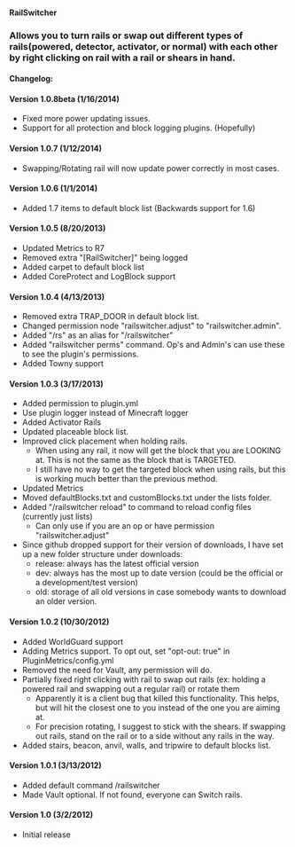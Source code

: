 #### RailSwitcher

### Allows you to turn rails or swap out different types of rails(powered, detector, activator, or normal) with each other by right clicking on rail with a rail or shears in hand.

#### Changelog:

#### Version 1.0.8beta (1/16/2014)
* Fixed more power updating issues.
* Support for all protection and block logging plugins. (Hopefully)

#### Version 1.0.7 (1/12/2014)
* Swapping/Rotating rail will now update power correctly in most cases.

#### Version 1.0.6 (1/1/2014)
* Added 1.7 items to default block list (Backwards support for 1.6)

#### Version 1.0.5 (8/20/2013)
* Updated Metrics to R7
* Removed extra "[RailSwitcher]" being logged
* Added carpet to default block list
* Added CoreProtect and LogBlock support

#### Version 1.0.4 (4/13/2013)
* Removed extra TRAP_DOOR in default block list.
* Changed permission node "railswitcher.adjust" to "railswitcher.admin".
* Added "/rs" as an alias for "/railswitcher"
* Added "railswitcher perms" command. Op's and Admin's can use these to see the plugin's permissions.
* Added Towny support

#### Version 1.0.3 (3/17/2013)
* Added permission to plugin.yml
* Use plugin logger instead of Minecraft logger
* Added Activator Rails
* Updated placeable block list.
* Improved click placement when holding rails.
    * When using any rail, it now will get the block that you are LOOKING at.  This is not the same as the block that is TARGETED.
    * I still have no way to get the targeted block when using rails, but this is working much better than the previous method.
* Updated Metrics
* Moved defaultBlocks.txt and customBlocks.txt under the lists folder.
* Added "/railswitcher reload" to command to reload config files (currently just lists)
    * Can only use if you are an op or have permission "railswitcher.adjust"
* Since github dropped support for their version of downloads, I have set up a new folder structure under downloads:
    * release: always has the latest official version
    * dev: always has the most up to date version (could be the official or a development/test version)
    * old: storage of all old versions in case somebody wants to download an older version.

#### Version 1.0.2 (10/30/2012)
* Added WorldGuard support
* Adding Metrics support. To opt out, set "opt-out: true" in PluginMetrics/config.yml
* Removed the need for Vault, any permission will do.
* Partially fixed right clicking with rail to swap out rails (ex: holding a powered rail and swapping out a regular rail) or rotate them
    * Apparently it is a client bug that killed this functionality.  This helps, but will hit the closest one to you instead of the one you are aiming at.
    * For precision rotating, I suggest to stick with the shears. If swapping out rails, stand on the rail or to a side without any rails in the way.
* Added stairs, beacon, anvil, walls, and tripwire to default blocks list.

#### Version 1.0.1 (3/13/2012)
* Added default command /railswitcher
* Made Vault optional.  If not found, everyone can Switch rails.

#### Version 1.0 (3/2/2012)
* Initial release
